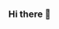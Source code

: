 ### Hi there 👋

<!--
**CodeRabbyte/CodeRabbyte** is a ✨ _special_ ✨ repository because its `README.md` (this file) appears on your GitHub profile.

https://coderabbyte.github.io/

Here are some ideas to get you started:

- 🔭 I’m currently working on ...
- 🌱 I’m currently learning ...
- 👯 I’m looking to collaborate on ...
- 🤔 I’m looking for help with ...
- 💬 Ask me about ...
- 📫 How to reach me: ...
- 😄 Pronouns: ...
- ⚡ Fun fact: ...
-->
